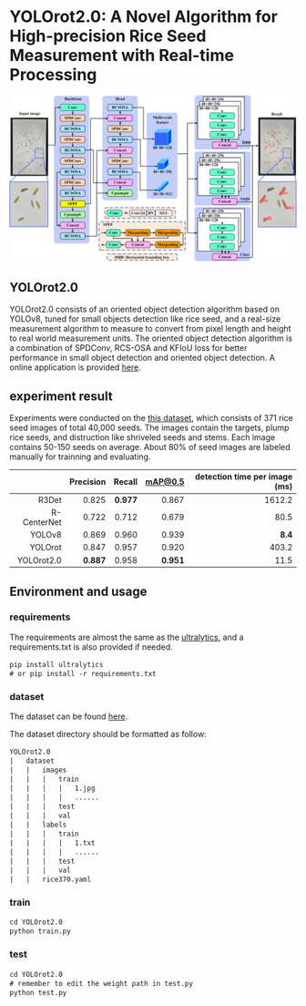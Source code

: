 # YOLOrot2.0: A Novel Algorithm for High-precision Rice Seed Measurement with Real-time Processing

![](readmeImgs/overview.png)

## YOLOrot2.0
YOLOrot2.0 consists of an oriented object detection algorithm based on YOLOv8, tuned for small objects detection like rice seed,
and a real-size measurement algorithm to measure to convert from pixel length and height to real world measurement units.
The oriented object detection algorithm is a combination of SPDConv, RCS-OSA and KFIoU loss for better performance in small object detection and oriented object detection.
A online application is provided [here](http://www.xhhuanglab.cn/tool/SeedRuler.html).


## experiment result
Experiments were conducted on the [this dataset](https://www.kaggle.com/datasets/cccccabbage/rice370), which consists of 371 rice seed images of total 40,000 seeds.
The images contain the targets, plump rice seeds, and distruction like shriveled seeds and stems. Each image contains 50-150 seeds on average.
About 80% of seed images are labeled manually for trainning and evaluating.

|| Precision | Recall | mAP@0.5 | detection time per image (ms) |
|---:|---:|---:|---:|---:|
| R3Det | 0.825 | **0.977** | 0.867 | 1612.2 |
| R-CenterNet | 0.722 | 0.712 | 0.679 | 80.5 |
| YOLOv8 | 0.869 | 0.960 | 0.939 | **8.4** |
| YOLOrot | 0.847 | 0.957 | 0.920 | 403.2 |
| YOLOrot2.0 | **0.887** | 0.958 | **0.951** | 11.5 |

## Environment and usage

### requirements
The requirements are almost the same as the [ultralytics](https://github.com/ultralytics/ultralytics), and a requirements.txt is also provided if needed.
```
pip install ultralytics
# or pip install -r requirements.txt
```

### dataset
The dataset can be found [here](https://www.kaggle.com/datasets/cccccabbage/rice370).

The dataset directory should be formatted as follow:
```
YOLOrot2.0
|   dataset
|   |   images
|   |   |   train
|   |   |   |   1.jpg
|   |   |   |   ......
|   |   |   test
|   |   |   val
|   |   labels
|   |   |   train
|   |   |   |   1.txt
|   |   |   |   ......
|   |   |   test
|   |   |   val
|   |   rice370.yaml
```

### train
```
cd YOLOrot2.0
python train.py
```

### test
```
cd YOLOrot2.0
# remember to edit the weight path in test.py
python test.py
```
